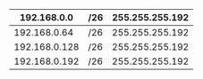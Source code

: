 | 192.168.0.0   | /26 | 255.255.255.192 |
|---------------|-----|-----------------|
| 192.168.0.64  | /26 | 255.255.255.192 |
| 192.168.0.128 | /26 | 255.255.255.192 |
| 192.168.0.192 | /26 | 255.255.255.192 |